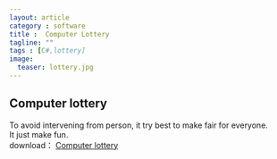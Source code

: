 ```yaml
---
layout: article
category : software
title :  Computer Lottery
tagline: ""
tags : [C#,lottery]
image:
  teaser: lottery.jpg
---
```





## Computer lottery
To avoid intervening from person, it try best to make fair for everyone. <br/>
It just make fun.<br/>
download： <a href = "{{ site.url }}/MBLottery.7z">Computer lottery</a>



 


